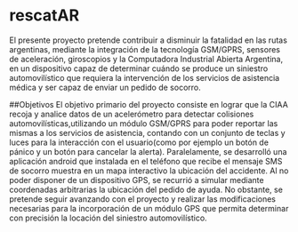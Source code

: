 # rescatAR
El presente proyecto pretende contribuir a disminuir la fatalidad en las rutas argentinas, mediante la integración de la tecnología GSM/GPRS, sensores de aceleración, giroscopios y la Computadora Industrial Abierta Argentina,  en un dispositivo capaz de determinar cuándo se produce un siniestro automovilístico que requiera la intervención de los servicios de asistencia médica y ser capaz de enviar un pedido de socorro.

##Objetivos
El objetivo primario del proyecto consiste en lograr que la CIAA recoja y analice datos de un acelerómetro para detectar colisiones automovilísticas,utilizando un módulo GSM/GPRS para poder reportar las mismas a los servicios de asistencia, contando con un conjunto de teclas y luces para la interacción con el usuario(como por ejemplo un botón de pánico y un botón para cancelar la alerta).
Paralelamente, se desarrolló una aplicación android que instalada en el teléfono que recibe el mensaje SMS de socorro muestra en un mapa interactivo la ubicación del accidente.
Al no poder disponer de un dispositivo GPS, se recurrió a simular  mediante coordenadas arbitrarias la ubicación del pedido de ayuda. No obstante, se pretende seguir avanzando con el proyecto y realizar las modificaciones necesarias para la incorporación de un módulo GPS que permita determinar con precisión la locación del siniestro automovilístico.
